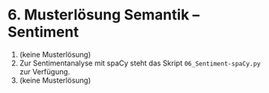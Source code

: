 # 6. Musterlösung Semantik – Sentiment

1. (keine Musterlösung)
2. Zur Sentimentanalyse mit spaCy steht das Skript `06_Sentiment-spaCy.py` zur
   Verfügung.
3. (keine Musterlösung)
